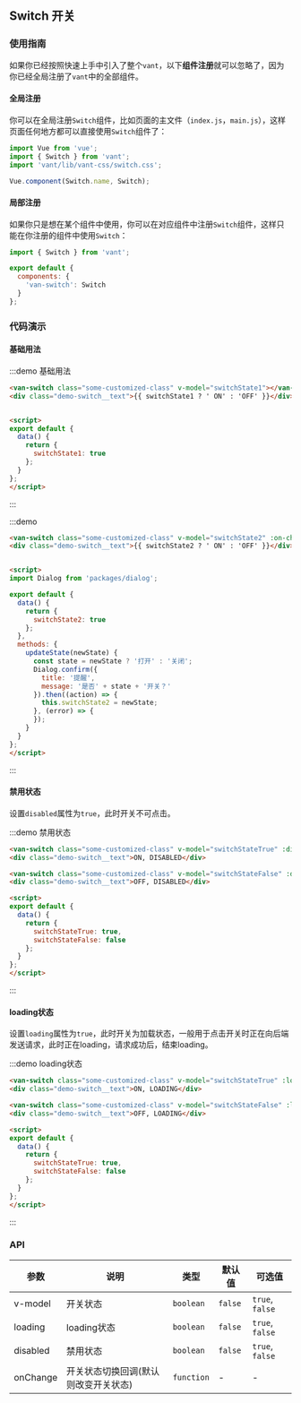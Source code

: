 <style>
  @component-namespace demo {
    @b switch {
      .examples,
      .example-block  {
        text-align: center;
      }

      .example-block {
        .demo-sub-title {
          text-align: left;
        }
      }

      @e text {
        margin: 20px auto;
      }
    }
  }
</style>

<script>
import Dialog from 'packages/dialog';

export default {
  data() {
    return {
      switchState1: true,
      switchState2: true,
      switchStateTrue: true,
      switchStateFalse: false
    };
  },
  methods: {
    updateState(newState) {
      const state = newState ? '打开' : '关闭';
      Dialog.confirm({
        title: '提醒',
        message: '是否' + state + '开关？'
      }).then((action) => {
        this.switchState2 = newState;
      }, (error) => {});
    }
  }
};  
</script>

## Switch 开关

### 使用指南

如果你已经按照快速上手中引入了整个`vant`，以下**组件注册**就可以忽略了，因为你已经全局注册了`vant`中的全部组件。

#### 全局注册

你可以在全局注册`Switch`组件，比如页面的主文件（`index.js`，`main.js`），这样页面任何地方都可以直接使用`Switch`组件了：

```js
import Vue from 'vue';
import { Switch } from 'vant';
import 'vant/lib/vant-css/switch.css';

Vue.component(Switch.name, Switch);
```

#### 局部注册

如果你只是想在某个组件中使用，你可以在对应组件中注册`Switch`组件，这样只能在你注册的组件中使用`Switch`：

```js
import { Switch } from 'vant';

export default {
  components: {
    'van-switch': Switch
  }
};
```

### 代码演示

#### 基础用法

:::demo 基础用法
```html
<van-switch class="some-customized-class" v-model="switchState1"></van-switch>
<div class="demo-switch__text">{{ switchState1 ? ' ON' : 'OFF' }}</div>


<script>
export default {
  data() {
    return {
      switchState1: true
    };
  }
};  
</script>
```
:::

:::demo
```html
<van-switch class="some-customized-class" v-model="switchState2" :on-change="updateState"></van-switch>
<div class="demo-switch__text">{{ switchState2 ? ' ON' : 'OFF' }}</div>


<script>
import Dialog from 'packages/dialog';

export default {
  data() {
    return {
      switchState2: true
    };
  },
  methods: {
    updateState(newState) {
      const state = newState ? '打开' : '关闭';
      Dialog.confirm({
        title: '提醒',
        message: '是否' + state + '开关？'
      }).then((action) => {
        this.switchState2 = newState;
      }, (error) => {
      });
    }
  }
};  
</script>
```
:::


#### 禁用状态

设置`disabled`属性为`true`，此时开关不可点击。

:::demo 禁用状态
```html
<van-switch class="some-customized-class" v-model="switchStateTrue" :disabled="true"></van-switch>
<div class="demo-switch__text">ON, DISABLED</div>

<van-switch class="some-customized-class" v-model="switchStateFalse" :disabled="true"></van-switch>
<div class="demo-switch__text">OFF, DISABLED</div>

<script>
export default {
  data() {
    return {
      switchStateTrue: true,
      switchStateFalse: false
    };
  }
};  
</script>
```
:::

#### loading状态

设置`loading`属性为`true`，此时开关为加载状态，一般用于点击开关时正在向后端发送请求，此时正在loading，请求成功后，结束loading。

:::demo loading状态
```html
<van-switch class="some-customized-class" v-model="switchStateTrue" :loading="true"></van-switch>
<div class="demo-switch__text">ON, LOADING</div>

<van-switch class="some-customized-class" v-model="switchStateFalse" :loading="true"></van-switch>
<div class="demo-switch__text">OFF, LOADING</div>

<script>
export default {
  data() {
    return {
      switchStateTrue: true,
      switchStateFalse: false
    };
  }
};  
</script>
```
:::

### API

| 参数       | 说明      | 类型       | 默认值       | 可选值       |
|-----------|-----------|-----------|-------------|-------------|
| v-model | 开关状态 | `boolean`  | `false`          | `true`, `false`    |
| loading | loading状态 | `boolean`  | `false`          | `true`, `false`    |
| disabled | 禁用状态 | `boolean`  | `false`          | `true`, `false`    |
| onChange | 开关状态切换回调(默认则改变开关状态) | `function`  | -          | - |
